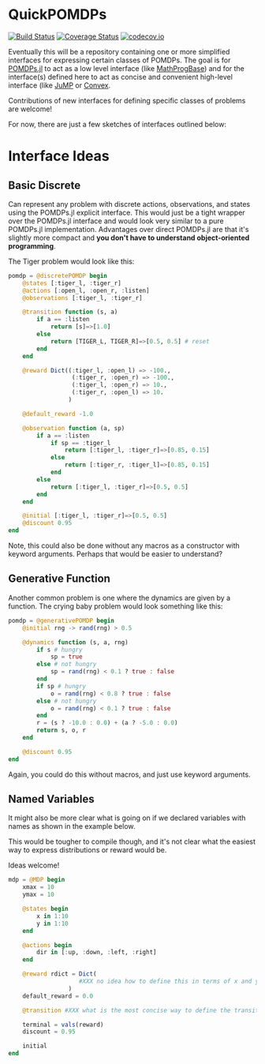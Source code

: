 # QuickPOMDPs

[![Build Status](https://travis-ci.org/zsunberg/QuickPOMDPs.jl.svg?branch=master)](https://travis-ci.org/zsunberg/QuickPOMDPs.jl)
[![Coverage Status](https://coveralls.io/repos/zsunberg/QuickPOMDPs.jl/badge.svg?branch=master&service=github)](https://coveralls.io/github/zsunberg/QuickPOMDPs.jl?branch=master)
[![codecov.io](http://codecov.io/github/zsunberg/QuickPOMDPs.jl/coverage.svg?branch=master)](http://codecov.io/github/zsunberg/QuickPOMDPs.jl?branch=master)

Eventually this will be a repository containing one or more simplified interfaces for expressing certain classes of POMDPs. The goal is for [POMDPs.jl]( https://github.com/JuliaPOMDP/POMDPs.jl) to act as a low level interface (like [MathProgBase](https://github.com/JuliaOpt/MathProgBase.jl)) and for the interface(s) defined here to act as concise and convenient high-level interface (like [JuMP](https://github.com/JuliaOpt/JuMP.jl) or [Convex](https://github.com/JuliaOpt/Convex.jl).

Contributions of new interfaces for defining specific classes of problems are welcome!

For now, there are just a few sketches of interfaces outlined below:

# Interface Ideas

## Basic Discrete

Can represent any problem with discrete actions, observations, and states using the POMDPs.jl explicit interface. This would just be a tight wrapper over the POMDPs.jl interface and would look very similar to a pure POMDPs.jl implementation. Advantages over direct POMDPs.jl are that it's slightly more compact and **you don't have to understand object-oriented programming**.

The Tiger problem would look like this:

```julia
pomdp = @discretePOMDP begin
    @states [:tiger_l, :tiger_r]
    @actions [:open_l, :open_r, :listen]
    @observations [:tiger_l, :tiger_r]

    @transition function (s, a)
        if a == :listen
            return [s]=>[1.0]
        else 
            return [TIGER_L, TIGER_R]=>[0.5, 0.5] # reset
        end
    end

    @reward Dict((:tiger_l, :open_l) => -100.,
                  (:tiger_r, :open_r) => -100.,
                  (:tiger_l, :open_r) => 10.,
                  (:tiger_r, :open_l) => 10.
                 )

    @default_reward -1.0

    @observation function (a, sp)
        if a == :listen
            if sp == :tiger_l
                return [:tiger_l, :tiger_r]=>[0.85, 0.15]
            else
                return [:tiger_r, :tiger_l]=>[0.85, 0.15]
            end
        else
            return [:tiger_l, :tiger_r]=>[0.5, 0.5]
        end
    end

    @initial [:tiger_l, :tiger_r]=>[0.5, 0.5]
    @discount 0.95
end
```

Note, this could also be done without any macros as a constructor with keyword arguments. Perhaps that would be easier to understand?

## Generative Function

Another common problem is one where the dynamics are given by a function. The crying baby problem would look something like this:

```julia
pomdp = @generativePOMDP begin
    @initial rng -> rand(rng) > 0.5

    @dynamics function (s, a, rng)
        if s # hungry
            sp = true
        else # not hungry
            sp = rand(rng) < 0.1 ? true : false
        end
        if sp # hungry
            o = rand(rng) < 0.8 ? true : false
        else # not hungry
            o = rand(rng) < 0.1 ? true : false
        end
        r = (s ? -10.0 : 0.0) + (a ? -5.0 : 0.0)
        return s, o, r
    end

    @discount 0.95
end
```

Again, you could do this without macros, and just use keyword arguments.

## Named Variables

It might also be more clear what is going on if we declared variables with names as shown in the example below.

This would be tougher to compile though, and it's not clear what the easiest way to express distributions or reward would be.

Ideas welcome!

```julia
mdp = @MDP begin
    xmax = 10
    ymax = 10

    @states begin
        x in 1:10
        y in 1:10
    end

    @actions begin
        dir in [:up, :down, :left, :right]
    end

    @reward rdict = Dict(
                    #XXX no idea how to define this in terms of x and y
                 )
    default_reward = 0.0

    @transition #XXX what is the most concise way to define the transition distribution??

    terminal = vals(reward)
    discount = 0.95

    initial
end
```
